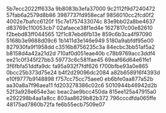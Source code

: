 5b7ecc2022ff633a
9b8083b3efa37000
9c2112f9d7240472
57fab6a2579d8b86
3987737fd958ecaf
9856010cc2fcd0f2
4002e7bafcc6120f
15c7e1757433074c
83e9bb02a8be4637
d83769c110053cb7
02afaece38f1ed4e
1627817c00e82610
f2bebd83ff044565
12f1c87ebd6fb13e
859c6b3ca4f97090
5168b3e9688d09c6
1b1411d3e146e949
5180a9abfdf95e00
827930fa9f1958dd
c3516b8756235c3a
84ecbc3bb51af5a2
b8158d4a42a21d2d
710af0d051eae40b
c78b9769acc3ddf4
ee21c0f345f27bb3
59773c6c581fae45
69eaf66d64e61fe1
3f6fbfa51ddfa9dc
fa95a932f7fdf626
f700bfbe93a0e865
0bcc25b373d75e24
b4f2d29096dc2084
a82b658916f4393d
e10f9777b9148898
f757cc75cc75aee0
eb6bfe0aa877a52b
aa30a8a7f96aea11
fd203278386c02c6
5010944b46942d2b
52f3a928e654e3ac
beac2ae9bcc450da
815ee125a47915a0
e292298b4aa1a8cc
803aa8629b82b372
796cccdfda065ffe
48175ad7860b72fa
fe6b55ecb7509e07
